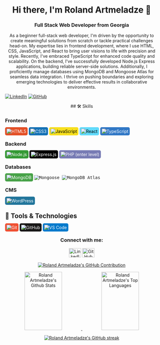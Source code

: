<h1 align="center">Hi there, I'm Roland Artmeladze 👋</h1>
<h3 align="center">Full Stack Web Developer from Georgia</h3>

<p align="center"> As a beginner full-stack web developer, I'm driven by the opportunity to create meaningful solutions from scratch or tackle practical challenges head-on. My expertise lies in frontend development, where I use HTML, CSS, JavaScript, and React to bring user visions to life with precision and style. Recently, I've embraced TypeScript for enhanced code quality and scalability. On the backend, I've successfully developed Node.js Express applications, building reliable server-side solutions. Additionally, I proficiently manage databases using MongoDB and Mongoose Atlas for seamless data integration. I thrive on pushing boundaries and exploring emerging technologies to deliver effective results in collaborative environments. </p>


  <a href="https://www.linkedin.com/in/roland-a-96240487/"><img src="https://img.shields.io/badge/-Roland%20Artmeladze-blue?style=flat-square&logo=Linkedin&logoColor=white&link=https://www.linkedin.com/in/roland-a-96240487/" alt="LinkedIn"/></a>
  <a href="https://github.com/rolandiartmeladze"><img src="https://img.shields.io/github/followers/rolandiartmeladze?label=Follow&style=social" alt="GitHub"/></a>
</p>

<p align="center">## 🛠️ Skills</p>

### Frontend
<span style="background-color: #E34F26; color: white; padding: 5px; border-radius: 5px;">![HTML5](https://img.shields.io/badge/-HTML5-000000?style=flat&logo=html5)</span>
<span style="background-color: #1572B6; color: white; padding: 5px; border-radius: 5px;">![CSS3](https://img.shields.io/badge/-CSS3-000000?style=flat&logo=css3)</span>
<span style="background-color: #F7DF1E; color: black; padding: 5px; border-radius: 5px;">![JavaScript](https://img.shields.io/badge/-JavaScript-000000?style=flat&logo=javascript)</span>
<span style="background-color: #61DAFB; color: black; padding: 5px; border-radius: 5px;">![React](https://img.shields.io/badge/-React-000000?style=flat&logo=react)</span>
<span style="background-color: #3178C6; color: white; padding: 5px; border-radius: 5px;">![TypeScript](https://img.shields.io/badge/-TypeScript-000000?style=flat&logo=typescript)</span>

### Backend
<span style="background-color: #339933; color: white; padding: 5px; border-radius: 5px;">![Node.js](https://img.shields.io/badge/-Node.js-000000?style=flat&logo=node.js)</span>
<span style="background-color: #000000; color: white; padding: 5px; border-radius: 5px;">![Express.js](https://img.shields.io/badge/-Express.js-000000?style=flat&logo=express)</span>
<span style="background-color: #777BB4; color: white; padding: 5px; border-radius: 5px;">![PHP](https://img.shields.io/badge/-PHP-000000?style=flat&logo=php) (enter level)</span>


### Databases
<span style="background-color: #47A248; color: white; padding: 5px; border-radius: 5px;">![MongoDB](https://img.shields.io/badge/-MongoDB-000000?style=flat&logo=mongodb)</span>
<samp> ![Mongoose](https://img.shields.io/badge/Mongoose-880000?style=flat-square&logo=mongodb&logoColor=white) </samp>
<samp> ![MongoDB Atlas](https://img.shields.io/badge/MongoDB%20Atlas-47A248?style=flat-square&logo=mongodb&logoColor=white) </samp>


### CMS
<span style="background-color: #21759B; color: white; padding: 5px; border-radius: 5px;">![WordPress](https://img.shields.io/badge/-WordPress-000000?style=flat&logo=wordpress)</span>

## 🔧 Tools & Technologies
<span style="background-color: #F05032; color: white; padding: 5px; border-radius: 5px;">![Git](https://img.shields.io/badge/-Git-000000?style=flat&logo=git)</span>
<span style="background-color: #181717; color: white; padding: 5px; border-radius: 5px;">![GitHub](https://img.shields.io/badge/-GitHub-000000?style=flat&logo=github)</span>
<span style="background-color: #007ACC; color: white; padding: 5px; border-radius: 5px;">![VS Code](https://img.shields.io/badge/-VS%20Code-000000?style=flat&logo=visual-studio-code)</span>


<h3 align="center">Connect with me:</h3>
<p align="center">
  <a href="https://www.linkedin.com/in/roland-a-96240487/"><img src="https://raw.githubusercontent.com/rahuldkjain/github-profile-readme-generator/master/src/images/icons/Social/linked-in-alt.svg" alt="LinkedIn" height="30" width="40" /></a>
  <a href="https://github.com/rolandiartmeladze"><img src="https://img.icons8.com/ios-glyphs/30/000000/github.png" alt="GitHub" height="30" width="40" /></a>
</p>

<p align="center">
  <a href="https://github.com/rolandiartmeladze">
    <img src="https://github-profile-summary-cards.vercel.app/api/cards/profile-details?username=rolandiartmeladze&theme=radical" alt="Roland Artmeladze's GitHub Contribution"/>
  </a>
</p>

<p align="center">
  <a href="https://github.com/rolandiartmeladze">
    <img src="https://github-readme-stats.vercel.app/api?username=rolandiartmeladze&show_icons=true&count_private=true&theme=react&border_color=7F3FBF&bg_color=0D1117&title_color=CDB4DB&icon_color=CDB4DB" alt="Roland Artmeladze's Github Stats" height="192px" width="49.5%"/>
  </a>
  <a href="https://github.com/rolandiartmeladze">
    <img src="https://github-readme-stats.vercel.app/api/top-langs/?username=rolandiartmeladze&langs_count=8&layout=compact&theme=react&border_color=7F3FBF&bg_color=0D1117&title_color=CDB4DB&icon_color=CDB4DB" alt="Roland Artmeladze's Top Languages" height="192px" width="49.5%"/>
  </a>
</p>

<p align="center">
  <a href="https://github.com/rolandiartmeladze">
    <img src="https://github-readme-streak-stats.herokuapp.com/?user=rolandiartmeladze&theme=radical&border=7F3FBF&background=0D1117" alt="Roland Artmeladze's GitHub streak"/>
  </a>
</p>
